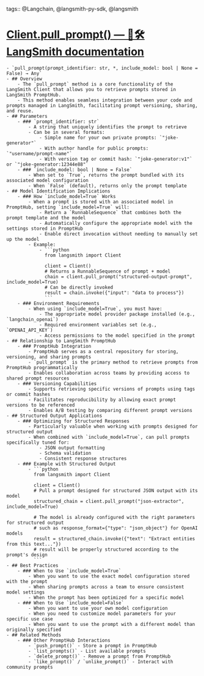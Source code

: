 tags:: @Langchain, @langsmith-py-sdk, @langsmith
# [Client.pull_prompt() — 🦜️🛠️ LangSmith documentation](https://docs.smith.langchain.com/reference/python/client/langsmith.client.Client#langsmith.client.Client.pull_prompt)
	- `pull_prompt(prompt_identifier: str, *, include_model: bool | None = False) → Any`
	- ## Overview
		- The `pull_prompt` method is a core functionality of the LangSmith Client that allows you to retrieve prompts stored in LangSmith PromptHub.
		- This method enables seamless integration between your code and prompts managed in LangSmith, facilitating prompt versioning, sharing, and reuse.
	- ## Parameters
		- ### `prompt_identifier: str`
			- A string that uniquely identifies the prompt to retrieve
			- Can be in several formats:
				- Simple name for your own private prompts: `"joke-generator"`
				- With author handle for public prompts: `"username/prompt-name"`
				- With version tag or commit hash: `"joke-generator:v1"` or `"joke-generator:12344e88"`
		- ### `include_model: bool | None = False`
			- When set to `True`, returns the prompt bundled with its associated model configuration
			- When `False` (default), returns only the prompt template
	- ## Model Identification Implications
		- ### How `include_model=True` Works
			- When a prompt is stored with an associated model in PromptHub, setting `include_model=True` will:
				- Return a `RunnableSequence` that combines both the prompt template and the model
				- Automatically configure the appropriate model with the settings stored in PromptHub
				- Enable direct invocation without needing to manually set up the model
			- Example:
				- ```python
				  from langsmith import Client
				  
				  client = Client()
				  # Returns a RunnableSequence of prompt + model
				  chain = client.pull_prompt("structured-output-prompt", include_model=True)
				  # Can be directly invoked
				  result = chain.invoke({"input": "data to process"})
				  ```
		- ### Environment Requirements
			- When using `include_model=True`, you must have:
				- The appropriate model provider package installed (e.g., `langchain_openai`)
				- Required environment variables set (e.g., `OPENAI_API_KEY`)
				- Access permissions to the model specified in the prompt
	- ## Relationship to LangSmith PromptHub
		- ### PromptHub Integration
			- PromptHub serves as a central repository for storing, versioning, and sharing prompts
			- `pull_prompt` is the primary method to retrieve prompts from PromptHub programmatically
			- Enables collaboration across teams by providing access to shared prompt resources
		- ### Versioning Capabilities
			- Supports retrieving specific versions of prompts using tags or commit hashes
			- Facilitates reproducibility by allowing exact prompt versions to be referenced
			- Enables A/B testing by comparing different prompt versions
	- ## Structured Output Applications
		- ### Optimizing for Structured Responses
			- Particularly valuable when working with prompts designed for structured output
			- When combined with `include_model=True`, can pull prompts specifically tuned for:
				- JSON output formatting
				- Schema validation
				- Consistent response structures
		- ### Example with Structured Output
			- ```python
			  from langsmith import Client
			  
			  client = Client()
			  # Pull a prompt designed for structured JSON output with its model
			  structured_chain = client.pull_prompt("json-extractor", include_model=True)
			  
			  # The model is already configured with the right parameters for structured output
			  # such as response_format={"type": "json_object"} for OpenAI models
			  result = structured_chain.invoke({"text": "Extract entities from this text..."})
			  # result will be properly structured according to the prompt's design
			  ```
	- ## Best Practices
		- ### When to Use `include_model=True`
			- When you want to use the exact model configuration stored with the prompt
			- When sharing prompts across a team to ensure consistent model settings
			- When the prompt has been optimized for a specific model
		- ### When to Use `include_model=False`
			- When you want to use your own model configuration
			- When you need to customize model parameters for your specific use case
			- When you want to use the prompt with a different model than originally specified
	- ## Related Methods
		- ### Other PromptHub Interactions
			- `push_prompt()` - Store a prompt in PromptHub
			- `list_prompts()` - List available prompts
			- `delete_prompt()` - Remove a prompt from PromptHub
			- `like_prompt()` / `unlike_prompt()` - Interact with community prompts